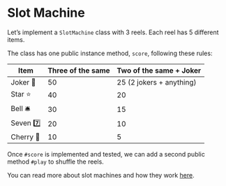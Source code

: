 # Slot Machine

Let’s implement a `SlotMachine` class with 3 reels. Each reel has 5 different items.

The class has one public instance method, `score`, following these rules:

| Item	        | Three of the same	  | Two of the same + Joker   |
|---------------|---------------------|---------------------------|
| Joker 🤩      | 50	                | 25 (2 jokers + anything)  |
| Star ⭐️       |	40	                | 20                        |
| Bell 🛎       |	30	                | 15                        |
| Seven 7️⃣      | 20	                 | 10                        |
| Cherry 🍒     |	10	                | 5                         |

Once `#score` is implemented and tested, we can add a second public method `#play` to shuffle the reels.

You can read more about slot machines and how they work [here](https://theguardian.com/australia-news/datablog/ng-interactive/2017/sep/28/hooked-how-pokies-are-designed-to-be-addictive).
